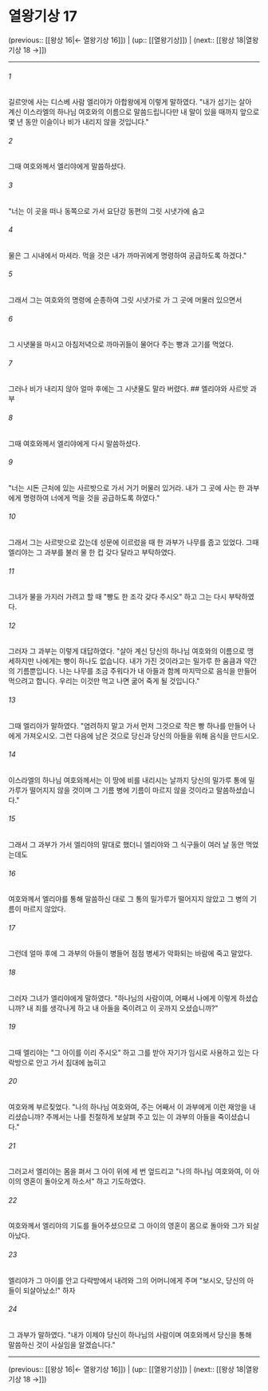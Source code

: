 # 열왕기상 17

(previous:: [[왕상 16|← 열왕기상 16]]) | (up:: [[열왕기상]]) | (next:: [[왕상 18|열왕기상 18 →]])

***




###### 1 

길르앗에 사는 디스베 사람 엘리야가 아합왕에게 이렇게 말하였다. "내가 섬기는 살아 계신 이스라엘의 하나님 여호와의 이름으로 말씀드립니다만 내 말이 있을 때까지 앞으로 몇 년 동안 이슬이나 비가 내리지 않을 것입니다." 



###### 2 

그때 여호와께서 엘리야에게 말씀하셨다. 



###### 3 

"너는 이 곳을 떠나 동쪽으로 가서 요단강 동편의 그릿 시냇가에 숨고 



###### 4 

물은 그 시내에서 마셔라. 먹을 것은 내가 까마귀에게 명령하여 공급하도록 하겠다." 



###### 5 

그래서 그는 여호와의 명령에 순종하여 그릿 시냇가로 가 그 곳에 머물러 있으면서 



###### 6 

그 시냇물을 마시고 아침저녁으로 까마귀들이 물어다 주는 빵과 고기를 먹었다. 



###### 7 

그러나 비가 내리지 않아 얼마 후에는 그 시냇물도 말라 버렸다. ## 엘리야와 사르밧 과부 



###### 8 

그때 여호와께서 엘리야에게 다시 말씀하셨다. 



###### 9 

"너는 시돈 근처에 있는 사르밧으로 가서 거기 머물러 있거라. 내가 그 곳에 사는 한 과부에게 명령하여 너에게 먹을 것을 공급하도록 하였다." 



###### 10 

그래서 그는 사르밧으로 갔는데 성문에 이르렀을 때 한 과부가 나무를 줍고 있었다. 그때 엘리야는 그 과부를 불러 물 한 컵 갖다 달라고 부탁하였다. 



###### 11 

그녀가 물을 가지러 가려고 할 때 "빵도 한 조각 갖다 주시오" 하고 그는 다시 부탁하였다. 



###### 12 

그러자 그 과부는 이렇게 대답하였다. "살아 계신 당신의 하나님 여호와의 이름으로 맹세하지만 나에게는 빵이 하나도 없습니다. 내가 가진 것이라고는 밀가루 한 움큼과 약간의 기름뿐입니다. 나는 나무를 조금 주워다가 내 아들과 함께 마지막으로 음식을 만들어 먹으려고 합니다. 우리는 이것만 먹고 나면 굶어 죽게 될 것입니다." 



###### 13 

그때 엘리야가 말하였다. "염려하지 말고 가서 먼저 그것으로 작은 빵 하나를 만들어 나에게 가져오시오. 그런 다음에 남은 것으로 당신과 당신의 아들을 위해 음식을 만드시오. 



###### 14 

이스라엘의 하나님 여호와께서는 이 땅에 비를 내리시는 날까지 당신의 밀가루 통에 밀가루가 떨어지지 않을 것이며 그 기름 병에 기름이 마르지 않을 것이라고 말씀하셨습니다." 



###### 15 

그래서 그 과부가 가서 엘리야의 말대로 했더니 엘리야와 그 식구들이 여러 날 동안 먹었는데도 



###### 16 

여호와께서 엘리야를 통해 말씀하신 대로 그 통의 밀가루가 떨어지지 않았고 그 병의 기름이 마르지 않았다. 



###### 17 

그런데 얼마 후에 그 과부의 아들이 병들어 점점 병세가 악화되는 바람에 죽고 말았다. 



###### 18 

그러자 그녀가 엘리야에게 말하였다. "하나님의 사람이여, 어째서 나에게 이렇게 하셨습니까? 내 죄를 생각나게 하고 내 아들을 죽이려고 이 곳까지 오셨습니까?" 



###### 19 

그때 엘리야는 "그 아이를 이리 주시오" 하고 그를 받아 자기가 임시로 사용하고 있는 다락방으로 안고 가서 침대에 눕히고 



###### 20 

여호와께 부르짖었다. "나의 하나님 여호와여, 주는 어째서 이 과부에게 이런 재앙을 내리셨습니까? 주께서는 나를 친절하게 보살펴 주고 있는 이 과부의 아들을 죽이셨습니다." 



###### 21 

그러고서 엘리야는 몸을 펴서 그 아이 위에 세 번 엎드리고 "나의 하나님 여호와여, 이 아이의 영혼이 돌아오게 하소서" 하고 기도하였다. 



###### 22 

여호와께서 엘리야의 기도를 들어주셨으므로 그 아이의 영혼이 몸으로 돌아와 그가 되살아났다. 



###### 23 

엘리야가 그 아이를 안고 다락방에서 내려와 그의 어머니에게 주며 "보시오, 당신의 아들이 되살아났소!" 하자 



###### 24 

그 과부가 말하였다. "내가 이제야 당신이 하나님의 사람이며 여호와께서 당신을 통해 말씀하신 것이 사실임을 알겠습니다."

***

(previous:: [[왕상 16|← 열왕기상 16]]) | (up:: [[열왕기상]]) | (next:: [[왕상 18|열왕기상 18 →]])

